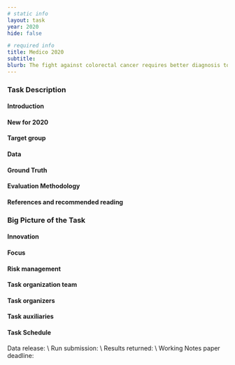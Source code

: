 ```yaml
---
# static info
layout: task
year: 2020
hide: false

# required info
title: Medico 2020
subtitle:
blurb: The fight against colorectal cancer requires better diagnosis tools. Computer-aided diagnosis systems can reduce the chance that diagnosticians overlook a polyp during a colonoscopy. This task focuses on robust and efficient algorithms for polyp segmentation. The data consists of a large number of endoscopic images of the colon.
---
```


<!-- # suggested structure below-->

### Task Description

#### Introduction


#### New for 2020


#### Target group


#### Data


#### Ground Truth


#### Evaluation Methodology


#### References and recommended reading


### Big Picture of the Task

#### Innovation


#### Focus


#### Risk management


#### Task organization team


#### Task organizers


#### Task auxiliaries


#### Task Schedule
Data release: \\
Run submission: \\
Results returned: \\
Working Notes paper deadline:

